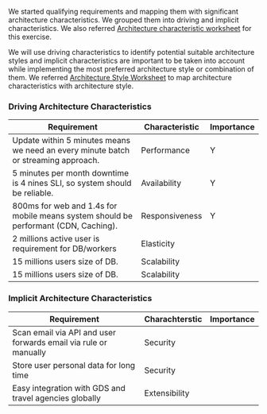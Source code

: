 
We started qualifying requirements and mapping them with significant architecture characteristics. We grouped them into driving and implicit characteristics. We also referred [Architecture characteristic worksheet](/assets/architecture-characteristics-worksheet.pdf) for this exercise. 

We will use driving characteristics to identify potential suitable architecture styles and implicit characteristics are important to be taken into account while implementing the most preferred architecture style or combination of them. We referred [Architecture Style Worksheet](/assets/architecture-styles-worksheet.pdf) to map architecture characteristics with architecture style.

### Driving Architecture Characteristics


| Requirement                                                                         | Characteristic | Importance |
|-------------------------------------------------------------------------------------|----------------|------------|
| Update within 5 minutes means we need an every minute batch or streaming approach.  | Performance    | Y          |
| 5 minutes per month downtime is 4 nines SLI, so system should be reliable.          | Availability   | Y          |
| 800ms for web and 1.4s for mobile means system should be performant (CDN, Caching). | Responsiveness | Y          |
| 2 millions active user is requirement for DB/workers                                | Elasticity     ||
| 15 millions users size of DB.                                                       | Scalability    ||
| 15 millions users size of DB.                                                       | Scalability    ||


### Implicit Architecture Characteristics

| Requirement                                                     | Charachterstic | Importance |
|-----------------------------------------------------------------|----------------|------------|
| Scan email via API and user forwards email via rule or manually | Security       |            |
| Store user personal data for long time                          | Security       ||
| Easy integration with GDS and travel agencies globally          | Extensibility  ||
